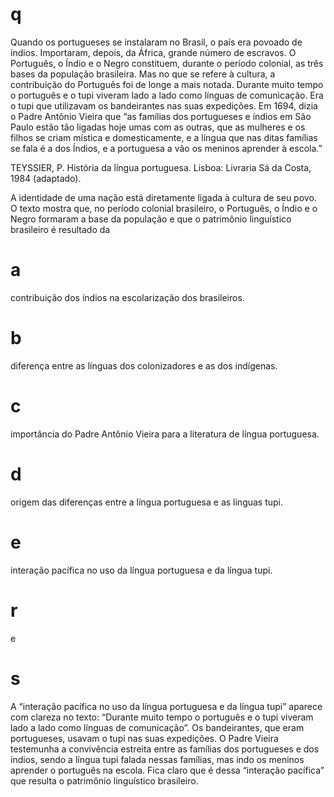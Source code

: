 # q
Quando os portugueses se instalaram no Brasil, o país era povoado de índios. Importaram, depois, da África, grande número de escravos. O Português, o Índio e o Negro constituem, durante o período colonial, as três bases da população brasileira. Mas no que se refere à cultura, a contribuição do Português foi de longe a mais notada. Durante muito tempo o português e o tupi viveram lado a lado como línguas de comunicação. Era o tupi que utilizavam os bandeirantes nas suas expedições. Em 1694, dizia o Padre Antônio Vieira que “as famílias dos portugueses e índios em São Paulo estão tão ligadas hoje umas com as outras, que as mulheres e os filhos se criam mística e domesticamente, e a língua que nas ditas famílias se fala é a dos Índios, e a portuguesa a vão os meninos aprender à escola.”

TEYSSIER, P. História da língua portuguesa. Lisboa: Livraria Sá da Costa, 1984 (adaptado).

A identidade de uma nação está diretamente ligada à cultura de seu povo. O texto mostra que, no período colonial brasileiro, o Português, o Índio e o Negro formaram a base da população e que o patrimônio linguístico brasileiro é resultado da

# a
contribuição dos índios na escolarização dos brasileiros.

# b
diferença entre as línguas dos colonizadores e as dos indígenas.

# c
importância do Padre Antônio Vieira para a literatura de língua portuguesa.

# d
origem das diferenças entre a língua portuguesa e as línguas tupi.

# e
interação pacífica no uso da língua portuguesa e da língua tupi.

# r
e

# s
A “interação pacífica no uso da língua portuguesa e da língua tupi” aparece com clareza no texto: “Durante muito tempo o português e o tupi viveram lado a lado como línguas de comunicação”. Os bandeirantes, que eram portugueses, usavam o tupi nas suas expedições. O Padre Vieira testemunha a convivência estreita entre as famílias dos portugueses e dos índios, sendo a língua tupi falada nessas famílias, mas indo os meninos aprender o português na escola. Fica claro que é dessa “interação pacífica” que resulta o patrimônio linguístico brasileiro.
